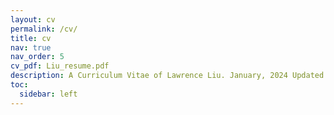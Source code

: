 ```yaml
---
layout: cv
permalink: /cv/
title: cv
nav: true
nav_order: 5
cv_pdf: Liu_resume.pdf
description: A Curriculum Vitae of Lawrence Liu. January, 2024 Updated.
toc:
  sidebar: left
---
```

